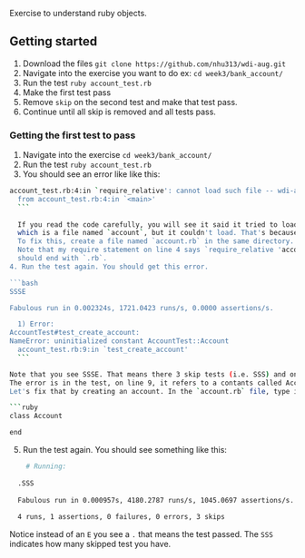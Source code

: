 Exercise to understand ruby objects.

## Getting started
1. Download the files `git clone https://github.com/nhu313/wdi-aug.git`
2. Navigate into the exercise you want to do ex: `cd week3/bank_account/`
3. Run the test `ruby account_test.rb`
4. Make the first test pass
5. Remove `skip` on the second test and make that test pass.
6. Continue until all skip is removed and all tests pass.

### Getting the first test to pass
1. Navigate into the exercise `cd week3/bank_account/`
2. Run the test `ruby account_test.rb`
3. You should see an error like like this:

  ```bash
  account_test.rb:4:in `require_relative': cannot load such file -- wdi-aug/week3/bank_account/account (LoadError)
	from account_test.rb:4:in `<main>'
	```
	
	If you read the code carefully, you will see it said it tried to load a file required on line 4, 
	which is a file named `account`, but it couldn't load. That's because we don't have a file called `account`. 
	To fix this, create a file named `account.rb` in the same directory.
	Note that my require statement on line 4 says `require_relative 'account'` without `.rb` at the end, but the file 
	should end with `.rb`.
4. Run the test again. You should get this error.

  ```bash
  SSSE

  Fabulous run in 0.002324s, 1721.0423 runs/s, 0.0000 assertions/s.

	1) Error:
AccountTest#test_create_account:
NameError: uninitialized constant AccountTest::Account
    account_test.rb:9:in `test_create_account'
	```

  Note that you see SSSE. That means there 3 skip tests (i.e. SSS) and one failed test (i.e. E). 
  The error is in the test, on line 9, it refers to a contants called Account, but it doesn't know what Account is.
  Let's fix that by creating an account. In the `account.rb` file, type in this code:
  
  ```ruby
  class Account

  end
  ```
  
5. Run the test again. You should see something like this:

  ```bash
      # Running:
    
    .SSS
    
    Fabulous run in 0.000957s, 4180.2787 runs/s, 1045.0697 assertions/s.
    
    4 runs, 1 assertions, 0 failures, 0 errors, 3 skips

  ```
  
  Notice instead of an `E` you see a `.` that means the test passed. The `SSS` indicates how many skipped test you have.
